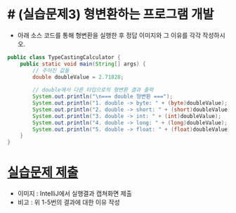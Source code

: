 
# # (실습문제3) 형변환하는 프로그램 개발

- 아래 소스 코드를 통해 형변환을 실행한 후 정답 이미지와 그 이유를 각각 작성하시오.

```java
public class TypeCastingCalculator {
    public static void main(String[] args) {
        // 주어진 값들
        double doubleValue = 2.71828;
        
        // double에서 다른 타입으로의 형변환 결과 출력
        System.out.println("\n=== double 형변환 ===");
        System.out.println("1. double -> byte: " + (byte)doubleValue);
        System.out.println("2. double -> short: " + (short)doubleValue);
        System.out.println("3. double -> int: " + (int)doubleValue);
        System.out.println("4. double -> long: " + (long)doubleValue);
        System.out.println("5. double -> float: " + (float)doubleValue);
    }
}
```

# [실습문제 제출](../../../Notice/실습문제%20제출.md)

- 이미지 : IntelliJ에서 실행결과 캡쳐화면 제출
- 비고 : 위 1-5번의 결과에 대한 이유 작성
